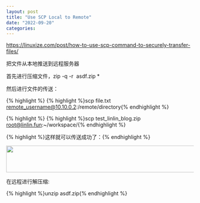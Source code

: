 ```yaml
---
layout: post
title: "Use SCP Local to Remote"
date: "2022-09-20"
categories: 
---
```

<p><a href="https://linuxize.com/post/how-to-use-scp-command-to-securely-transfer-files/">https://linuxize.com/post/how-to-use-scp-command-to-securely-transfer-files/</a></p>

<p>把文件从本地推送到远程服务器</p>

<p>首先进行压缩文件，zip -q -r&nbsp; asdf.zip *</p>

<p>然后进行文件的传送：</p>

{% highlight %}
{% highlight %}scp file.txt remote_username@10.10.0.2:/remote/directory{% endhighlight %}

{% highlight %}
{% highlight %}scp test_linlin_blog.zip root@linlin.fun:~/workspace/{% endhighlight %}

<p>{% highlight %}这样就可以传送成功了：{% endhighlight %}</p>

<p><img height="72" src="/uploads/ckeditor/pictures/411/image-20220920091135-1.png" width="1920" /></p>

<p>在远程进行解压缩:</p>

{% highlight %}unzip asdf.zip{% endhighlight %}

